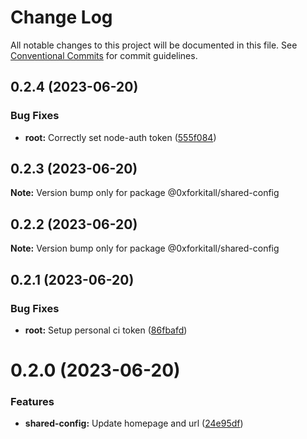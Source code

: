 # Change Log

All notable changes to this project will be documented in this file.
See [Conventional Commits](https://conventionalcommits.org) for commit guidelines.

## 0.2.4 (2023-06-20)


### Bug Fixes

* **root:** Correctly set node-auth token ([555f084](https://github.com/0xforkitall/dev-config/commit/555f0840c551829e6334865fb5edbd49ec0a5e49))





## 0.2.3 (2023-06-20)

**Note:** Version bump only for package @0xforkitall/shared-config





## 0.2.2 (2023-06-20)

**Note:** Version bump only for package @0xforkitall/shared-config





## 0.2.1 (2023-06-20)


### Bug Fixes

* **root:** Setup personal ci token ([86fbafd](https://github.com/0xforkitall/dev-config/commit/86fbafde69b5c8b9f932702c11921fa834866e97))





# 0.2.0 (2023-06-20)


### Features

* **shared-config:** Update homepage and url ([24e95df](https://github.com/0xforkitall/dev-config/commit/24e95dfa6e02c549706f4d7912d41651961a675b))
